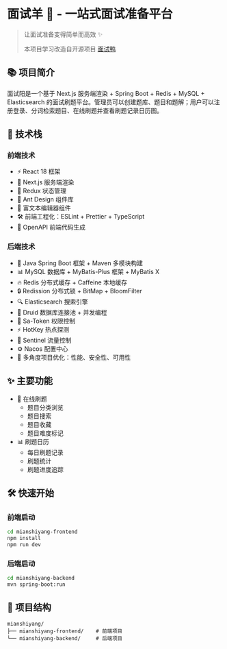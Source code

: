 # 面试羊 🐑 - 一站式面试准备平台

> 让面试准备变得简单而高效 ✨
> 
> 本项目学习改造自开源项目 [面试鸭](https://github.com/liyupi/mianshiya-next)

## 📚 项目简介

面试阳是一个基于 Next.js 服务端渲染 + Spring Boot + Redis + MySQL + Elasticsearch 的面试刷题平台。管理员可以创建题库、题目和题解；用户可以注册登录、分词检索题目、在线刷题并查看刷题记录日历图。

## 🚀 技术栈

### 前端技术
- ⚡️ React 18 框架
- 🎨 Next.js 服务端渲染
- 🔄 Redux 状态管理
- 📱 Ant Design 组件库
- 📝 富文本编辑器组件
- 🛠️ 前端工程化：ESLint + Prettier + TypeScript
- 🔌 OpenAPI 前端代码生成

### 后端技术
- 🍃 Java Spring Boot 框架 + Maven 多模块构建
- 📊 MySQL 数据库 + MyBatis-Plus 框架 + MyBatis X
- 🔥 Redis 分布式缓存 + Caffeine 本地缓存
- 🔒 Redission 分布式锁 + BitMap + BloomFilter
- 🔍 Elasticsearch 搜索引擎
- 💾 Druid 数据库连接池 + 并发编程
- 🔐 Sa-Token 权限控制
- ⚡️ HotKey 热点探测
- 🚦 Sentinel 流量控制
- ⚙️ Nacos 配置中心
- 🚀 多角度项目优化：性能、安全性、可用性

## ✨ 主要功能

- 📝 在线刷题
  - 题目分类浏览
  - 题目搜索
  - 题目收藏
  - 题目难度标记
- 📊 刷题日历
  - 每日刷题记录
  - 刷题统计
  - 刷题进度追踪

## 🛠️ 快速开始

### 前端启动
```bash
cd mianshiyang-frontend
npm install
npm run dev
```

### 后端启动
```bash
cd mianshiyang-backend
mvn spring-boot:run
```

## 📝 项目结构

```
mianshiyang/
├── mianshiyang-frontend/    # 前端项目
└── mianshiyang-backend/     # 后端项目
```

